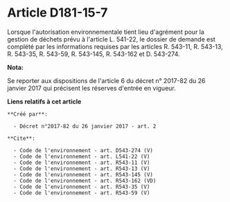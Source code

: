 # Article D181-15-7

Lorsque l'autorisation environnementale tient lieu d'agrément pour la gestion de déchets prévu à l'article L. 541-22, le
dossier de demande est complété par les informations requises par les articles R. 543-11, R. 543-13, R. 543-35, R. 543-59, R.
543-145, R. 543-162 et D. 543-274.

**Nota:**

Se reporter aux dispositions de l'article 6 du décret n° 2017-82 du 26 janvier 2017 qui précisent les réserves d'entrée en
vigueur.

**Liens relatifs à cet article**

	**Créé par**:

	  - Décret n°2017-82 du 26 janvier 2017 - art. 2

	**Cite**:

	  - Code de l'environnement - art. D543-274 (V)
	  - Code de l'environnement - art. L541-22 (V)
	  - Code de l'environnement - art. R543-11 (V)
	  - Code de l'environnement - art. R543-13 (V)
	  - Code de l'environnement - art. R543-145 (V)
	  - Code de l'environnement - art. R543-162 (VD)
	  - Code de l'environnement - art. R543-35 (V)
	  - Code de l'environnement - art. R543-59 (V)

